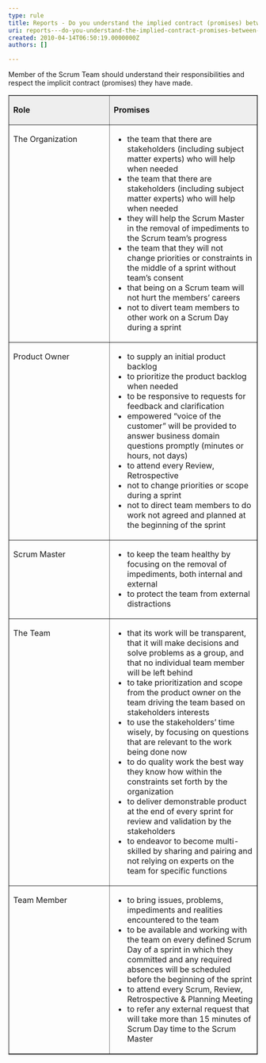 ```yaml
---
type: rule
title: Reports - Do you understand the implied contract (promises) between Members of the Scrum Team?
uri: reports---do-you-understand-the-implied-contract-promises-between-members-of-the-scrum-team
created: 2010-04-14T06:50:19.0000000Z
authors: []

---
```




<span class='intro'> 
  <p>Member of the Scrum Team should understand their&#160;responsibilities and respect the implicit contract (promises) they have made. 
<br></p>
 </span>


  <table border="1" cellspacing="0" cellpadding="4">
    <tbody>
        <tr>
            <td width="319" valign="top" bgcolor="#eeeeee">
            <p><strong>Role</strong></p>
            </td>
            <td width="502" valign="top" bgcolor="#eeeeee">
            <p><strong>Promises </strong></p>
            </td>
        </tr>
        <tr>
            <td width="319" valign="top">
            <p>The Organization</p>
            </td>
            <td width="502" valign="top">
            <ul>
                <li>the team that there are stakeholders (including subject matter experts) who will help when needed </li>
                <li>the team that there are stakeholders (including subject matter experts) who will help when needed </li>
                <li>they will help the Scrum Master in the removal of impediments to the Scrum team’s progress </li>
                <li>the team that they will not change priorities or constraints in the middle of a sprint without team’s consent </li>
                <li>that being on a Scrum team will not hurt the members’ careers </li>
                <li>not to divert team members to other work on a Scrum Day during a sprint </li>
            </ul>
            </td>
        </tr>
        <tr>
            <td width="319" valign="top">
            <p>Product Owner​<br></p>
            </td>
            <td width="502" valign="top">
            <ul>
                <li>to supply an initial product backlog </li>
                <li>to prioritize the product backlog when needed </li>
                <li>to be responsive to requests for feedback and clarification </li>
                <li>empowered “voice of the customer” will be provided to answer business domain questions promptly (minutes or hours, not days) </li>
                <li>to attend every Review, Retrospective </li>
                <li>not to change priorities or scope during a sprint </li>
                <li>not to direct team members to do work not agreed and planned at the beginning of the sprint </li>
            </ul>
            </td>
        </tr>
        <tr>
            <td width="319" valign="top">
            <p>Scrum Master</p>
            </td>
            <td width="502" valign="top">
            <ul>
                <li>to keep the team healthy by focusing on the removal of impediments, both internal and external </li>
                <li>to protect the team from external distractions </li>
            </ul>
            </td>
        </tr>
        <tr>
            <td width="319" valign="top">
            <p>The Team</p>
            </td>
            <td width="502" valign="top">
            <ul>
                <li>that its work will be transparent, that it will make decisions and solve problems as a group, and that no individual team member will be left behind </li>
                <li>to take prioritization and scope from the product owner on the team driving the team based on stakeholders interests </li>
                <li>to use the stakeholders’ time wisely, by focusing on questions that are relevant to the work being done now </li>
                <li>to do quality work the best way they know how within the constraints set forth by the organization </li>
                <li>to deliver demonstrable product at the end of every sprint for review and validation by the stakeholders </li>
                <li>to endeavor to become multi-skilled by sharing and pairing and not relying on experts on the team for specific functions </li>
            </ul>
            </td>
        </tr>
        <tr>
            <td width="319" valign="top">
            <p>Team Member</p>
            </td>
            <td width="502" valign="top">
            <ul>
                <li>to bring issues, problems, impediments​ and realities encountered to the team </li>
                <li>to be available and working with the team on every defined Scrum Day of a sprint in which they committed and any required absences will be scheduled before the beginning of the sprint </li>
                <li>to attend every Scrum, Review, Retrospective &amp; Planning Meeting </li>
                <li>to refer any external request that will take more than 15 minutes of Scrum Day time to the Scrum Master </li>
            </ul>
            </td>
        </tr>
    </tbody>
</table>



